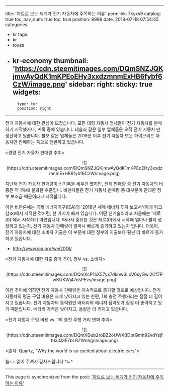 
---
title: '차트로 보는 세계가 전기 자동차에 주목하는 이유'
permlink: 7kyxs9
catalog: true
toc_nav_num: true
toc: true
position: 9999
date: 2018-07-18 07:54:45
categories:
- kr
tags:
- kr
- tooza
- kr-economy
thumbnail: 'https://cdn.steemitimages.com/DQmSNZJQKjmwAyQdK1mKPEoEHy3xxdzmnmExHB6fybf6CzW/image.png'
sidebar:
    right:
        sticky: true
widgets:
    -
        type: toc
        position: right
---


전기 자동차에 대한 관심이 뜨겁습니다. 모든 대형 자동차 업체들이 전기 자동차를 판매하기 시작했거나, 계획 중에 있습니다. 테슬라 같은 일부 업체들은 오직 전기 자동차 만 생산하고 있습니다. 볼보 같은 업체들은 2019년 이후 전기 자동차 또는 하이브리드 자동차만 판매하는 쪽으로 전환하고 있습니다.

<경량 전기 자동차 판매량 추이>

<center>
![](https://cdn.steemitimages.com/DQmSNZJQKjmwAyQdK1mKPEoEHy3xxdzmnmExHB6fybf6CzW/image.png)
</center>

지난해 전기 자동차 판매량이 신기록을 세우긴 했지만, 전체 판매량 중 전기 자동차의 비중은 약 1%에 불과한 수준입니. 비판자들은 전기 자동차 판매량 중 대부분이 관대한 정부 보조금 때문이라고 지적합니다.

이런 비판론에는 국제 에너지기구(IEA)의 '2018년 세계 에너지 투자 보고서'(아래 링크 참조)에서 지적한 것처럼, 한 가지가 빠져 있습니다. 어떤 신기술이라고 처음에는 '제로(0)'에서 시작하기 마련입니다. 따라서 중요한 것은 제로(0)에서 시작해 얼마나 빨리 성장하고 있는지, 전기 자동차 판매량이 얼마나 빠르게 증가하고 있는지 입니다. 더욱이, 전기 자동차에 대한 소비자 지출은 이 부문에 대한 정부의 지출보다 훨씬 더 빠르게 증가하고 있습니다.
- http://www.iea.org/wei2018/

<전기 자동차에 대한 지출 증가 추이, 정부 vs. 소비자>

<center>
![](https://cdn.steemitimages.com/DQmXcP1bX57yx7dkhw6LxV6syGwi2CfZPwKUKWj47dsPEvs/image.png)
</center>

이런 추이에 의하면 전기 자동차 판매량은 지속적으로 증가할 것으로 예상됩니다. 전기 자동차의 평균 구입 비용은 크게 낮아지고 있는 한편, 1회 충전 주행거리는 점점 더 길어지고 있습니다.  전기 자동차의 동력원인 배터리의 에너지 집약도가 점점 더 좋아지고 있기 때문입니다. 베터리 가격은 낮아지고, 용량은 더 커지고 있습니다.

<전기 자동차 구입 비용 vs. 1회 충전 주행 거리 변화 추이>

<center>
![](https://cdn.steemitimages.com/DQmXDub2roBZ2oUWXBDprGmh92vdYsjfbkuQ3E7bLRZWnhg/image.png)
</center>

<출처: Quartz, "Why the world is so excited about electric cars">

늘~~ 읽어 주셔서 감사드립니다 ^ㄴ^

- - -

This page is synchronized from the post: ['차트로 보는 세계가 전기 자동차에 주목하는 이유'](https://steemit.com/@pius.pius/7kyxs9)

